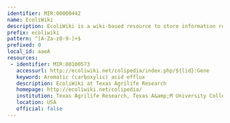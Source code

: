 ```yaml
---
identifier: MIR:00000442
name: EcoliWiki
description: EcoliWiki is a wiki-based resource to store information related to non-pathogenic E. coli, its phages, plasmids, and mobile genetic elements. This collection references genes.
prefix: ecoliwiki
pattern: ^[A-Za-z0-9-]+$
prefixed: 0
local_id: aaeA
resources:
 - identifier: MIR:00100573
   accessurl: http://ecoliwiki.net/colipedia/index.php/${lid}:Gene
   keyword: Aromatic (carboxylic) acid efflux
   description: EcoliWiki at Texas Agrilife Research
   homepage: http://ecoliwiki.net/colipedia/
   institution: Texas Agrilife Research, Texas A&amp;M University College Station
   location: USA
   official: false
---
```

